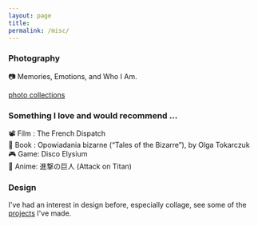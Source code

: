 ```yaml
---
layout: page
title: 
permalink: /misc/
---
```

<!-- ###### Thanks for curiosity :) -->

### Photography
📷 Memories, Emotions, and Who I Am.     
<!-- Photography for me is a record of emotions. I have always been overly concerned with some of the trivial details of life that are full of beauty, so I rely on my intuition to record them.  
I never care about devices, for me a mobile phone is the best choice. -->
[photo collections](photos.html)

### Something I love and would recommend ...
📽️ Film : The French Dispatch    
📖 Book : Opowiadania bizarne (“Tales of the Bizarre”), by Olga Tokarczuk    
🎮 Game: Disco Elysium    
🎴 Anime: 進撃の巨人 (Attack on Titan)    


<!-- ### Cooking and tasting delicacies
For me food is one of the most important things in life and cooking it myself or going to a restaurant is both great. I prefer Asian food, but I'm very open to new tasting experiences.  
todo:  
I plan to put some of my usual recipes here, as well as some restaurant recommendations (mainly in Saarbrücken) -->


### Design
I've had an interest in design before, especially collage, see some of the [projects](https://wuzheyuanper.wixsite.com/home) I've made.
